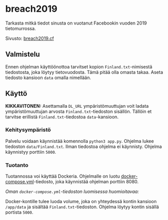 # breach2019
Tarkasta mitkä tiedot sinusta on vuotanut Facebookin vuoden 2019 tietomurrossa.

Sivusto: [breach2019.cf](https://breach2019.cf)

## Valmistelu

Ennen ohjelman käyttöönottoa tarvitset kopion `Finland.txt`-nimisestä tiedostosta, joka löytyy tietovuodosta. Tämä pitää olla omasta takaa. Aseta tiedosto kansioon `data` omalla nimellään. 

## Käyttö

**KIKKAVITONEN:** Asettamalla `DL_URL` ympäristömuuttujan voit ladata ympäristömuuttujan arvosta `Finland.txt`-tiedoston sisällön. Tällöin et tarvitse erillistä `Finland.txt`-tiedostoa `data`-kansioon.

### Kehitysympäristö

Palvelu voidaan käynnistää komennolla `python3 app.py`. Ohjelma lukee tiedoston `data/Finland.txt`. Ilman tiedostoa ohjelma ei käynnisty. Ohjelma käynnistyy porttiin `5000`.

### Tuotanto

Tuotannossa voi käyttää Dockeria. Ohjelmalle on luotu [docker-compose.yml](./docker-compose.yml)-tiedosto, joka käynnistää ohjelman porttiin 8080. 

*Oman `docker-compose.yml`-tiedoston luomisessa huomioitavaa:*

Docker-kontille tulee luoda volume, joka on yhteydessä kontin kansioon `/app/data` ja sisältää `Finland.txt`-tiedoston. Ohjelma löytyy kontin sisällä portista `5000`. 
